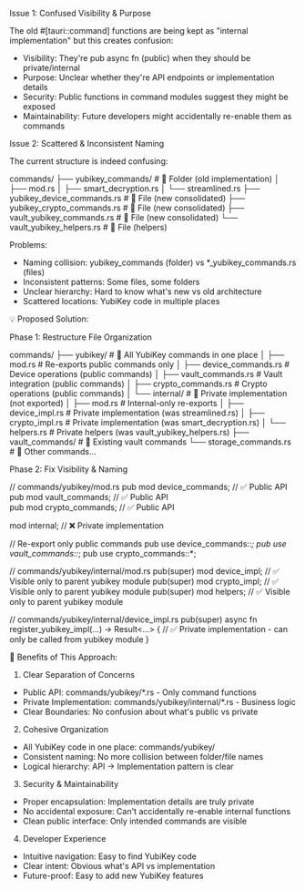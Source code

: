  Issue 1: Confused Visibility & Purpose

  The old #[tauri::command] functions are being kept as "internal implementation" but this creates
  confusion:
  - Visibility: They're pub async fn (public) when they should be private/internal
  - Purpose: Unclear whether they're API endpoints or implementation details
  - Security: Public functions in command modules suggest they might be exposed
  - Maintainability: Future developers might accidentally re-enable them as commands

  Issue 2: Scattered & Inconsistent Naming

  The current structure is indeed confusing:

  commands/
  ├── yubikey_commands/           # 📁 Folder (old implementation)
  │   ├── mod.rs
  │   ├── smart_decryption.rs
  │   └── streamlined.rs
  ├── yubikey_device_commands.rs  # 📄 File (new consolidated)
  ├── yubikey_crypto_commands.rs  # 📄 File (new consolidated)
  ├── vault_yubikey_commands.rs   # 📄 File (new consolidated)
  └── vault_yubikey_helpers.rs    # 📄 File (helpers)

  Problems:
  - Naming collision: yubikey_commands (folder) vs *_yubikey_commands.rs (files)
  - Inconsistent patterns: Some files, some folders
  - Unclear hierarchy: Hard to know what's new vs old architecture
  - Scattered locations: YubiKey code in multiple places

  💡 Proposed Solution:

  Phase 1: Restructure File Organization

  commands/
  ├── yubikey/                    # 📁 All YubiKey commands in one place
  │   ├── mod.rs                  # Re-exports public commands only
  │   ├── device_commands.rs      # Device operations (public commands)
  │   ├── vault_commands.rs       # Vault integration (public commands)
  │   ├── crypto_commands.rs      # Crypto operations (public commands)
  │   └── internal/               # 📁 Private implementation (not exported)
  │       ├── mod.rs              # Internal-only re-exports
  │       ├── device_impl.rs      # Private implementation (was streamlined.rs)
  │       ├── crypto_impl.rs      # Private implementation (was smart_decryption.rs)
  │       └── helpers.rs          # Private helpers (was vault_yubikey_helpers.rs)
  ├── vault_commands/             # 📁 Existing vault commands
  └── storage_commands.rs         # 📄 Other commands...

  Phase 2: Fix Visibility & Naming

  // commands/yubikey/mod.rs
  pub mod device_commands;    // ✅ Public API
  pub mod vault_commands;     // ✅ Public API  
  pub mod crypto_commands;    // ✅ Public API

  mod internal;               // ❌ Private implementation

  // Re-export only public commands
  pub use device_commands::*;
  pub use vault_commands::*;
  pub use crypto_commands::*;

  // commands/yubikey/internal/mod.rs
  pub(super) mod device_impl;     // ✅ Visible only to parent yubikey module
  pub(super) mod crypto_impl;     // ✅ Visible only to parent yubikey module
  pub(super) mod helpers;         // ✅ Visible only to parent yubikey module

  // commands/yubikey/internal/device_impl.rs
  pub(super) async fn register_yubikey_impl(...) -> Result<...> {
      // ✅ Private implementation - can only be called from yubikey module
  }

  🎯 Benefits of This Approach:

  1. Clear Separation of Concerns

  - Public API: commands/yubikey/*.rs - Only command functions
  - Private Implementation: commands/yubikey/internal/*.rs - Business logic
  - Clear Boundaries: No confusion about what's public vs private

  2. Cohesive Organization

  - All YubiKey code in one place: commands/yubikey/
  - Consistent naming: No more collision between folder/file names
  - Logical hierarchy: API → Implementation pattern is clear

  3. Security & Maintainability

  - Proper encapsulation: Implementation details are truly private
  - No accidental exposure: Can't accidentally re-enable internal functions
  - Clean public interface: Only intended commands are visible

  4. Developer Experience

  - Intuitive navigation: Easy to find YubiKey code
  - Clear intent: Obvious what's API vs implementation
  - Future-proof: Easy to add new YubiKey features
